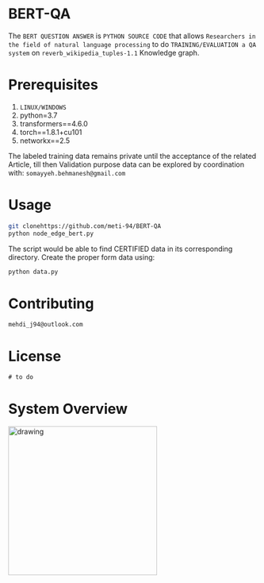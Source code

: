# BERT-QA
The `BERT QUESTION ANSWER` is `PYTHON SOURCE CODE` that allows `Researchers in the field of natural language processing`  to do `TRAINING/EVALUATION a QA system` on `reverb_wikipedia_tuples-1.1` Knowledge graph.
# Prerequisites
1. `LINUX/WINDOWS`
2. python=3.7
3. transformers==4.6.0
2. torch==1.8.1+cu101
3. networkx==2.5

The labeled training data remains private until the acceptance of the related Article, till then Validation purpose data can be explored by coordination with: `somayyeh.behmanesh@gmail.com` 

# Usage
```bash
git clonehttps://github.com/meti-94/BERT-QA
python node_edge_bert.py
```
The script would be able to find CERTIFIED data in its corresponding directory. Create the proper form data using:
```bash
python data.py
```
# Contributing
`mehdi_j94@outlook.com`
# License
`# to do`
# System Overview
<img src="rsc/OV.jpg" alt="drawing" width="300"/>
